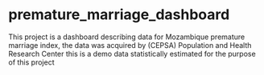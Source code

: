 # premature_marriage_dashboard
This project is a dashboard describing data for Mozambique premature marriage index, the data was acquired by (CEPSA) Population and Health Research Center this is a demo data statistically estimated for the purpose of this project
